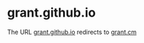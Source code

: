grant.github.io
===============

The URL [grant.github.io](http://grant.github.io) redirects to [grant.cm](http://grant.cm)